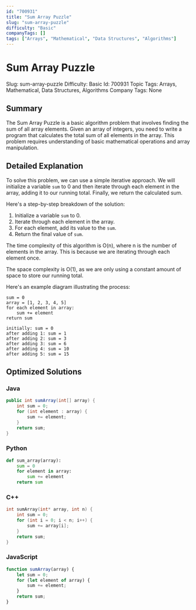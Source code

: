 ```yaml
---
id: "700931"
title: "Sum Array Puzzle"
slug: "sum-array-puzzle"
difficulty: "Basic"
companyTags: []
tags: ["Arrays", "Mathematical", "Data Structures", "Algorithms"]
---
```


# Sum Array Puzzle
Slug: sum-array-puzzle
Difficulty: Basic
Id: 700931
Topic Tags: Arrays, Mathematical, Data Structures, Algorithms
Company Tags: None

## Summary
The Sum Array Puzzle is a basic algorithm problem that involves finding the sum of all array elements. Given an array of integers, you need to write a program that calculates the total sum of all elements in the array. This problem requires understanding of basic mathematical operations and array manipulation.

## Detailed Explanation
To solve this problem, we can use a simple iterative approach. We will initialize a variable `sum` to 0 and then iterate through each element in the array, adding it to our running total. Finally, we return the calculated sum.

Here's a step-by-step breakdown of the solution:

1. Initialize a variable `sum` to 0.
2. Iterate through each element in the array.
3. For each element, add its value to the `sum`.
4. Return the final value of `sum`.

The time complexity of this algorithm is O(n), where n is the number of elements in the array. This is because we are iterating through each element once.

The space complexity is O(1), as we are only using a constant amount of space to store our running total.

Here's an example diagram illustrating the process:
```
sum = 0
array = [1, 2, 3, 4, 5]
for each element in array:
    sum += element
return sum

initially: sum = 0
after adding 1: sum = 1
after adding 2: sum = 3
after adding 3: sum = 6
after adding 4: sum = 10
after adding 5: sum = 15
```

## Optimized Solutions

### Java
```java
public int sumArray(int[] array) {
    int sum = 0;
    for (int element : array) {
        sum += element;
    }
    return sum;
}
```

### Python
```python
def sum_array(array):
    sum = 0
    for element in array:
        sum += element
    return sum
```

### C++
```cpp
int sumArray(int* array, int n) {
    int sum = 0;
    for (int i = 0; i < n; i++) {
        sum += array[i];
    }
    return sum;
}
```

### JavaScript
```javascript
function sumArray(array) {
    let sum = 0;
    for (let element of array) {
        sum += element;
    }
    return sum;
}
```